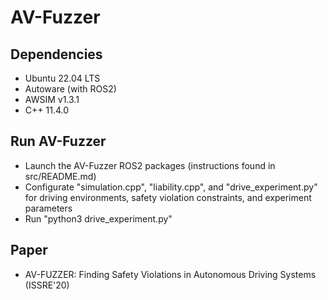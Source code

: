 # AV-Fuzzer

## Dependencies
  * Ubuntu 22.04 LTS
  * Autoware (with ROS2)
  * AWSIM v1.3.1
  * C++ 11.4.0
  
## Run AV-Fuzzer
  * Launch the AV-Fuzzer ROS2 packages (instructions found in src/README.md)
  * Configurate "simulation.cpp", "liability.cpp", and "drive_experiment.py" for driving environments, safety violation constraints, and experiment parameters
  * Run "python3 drive_experiment.py"

## Paper
  * AV-FUZZER: Finding Safety Violations in Autonomous Driving Systems (ISSRE'20)
